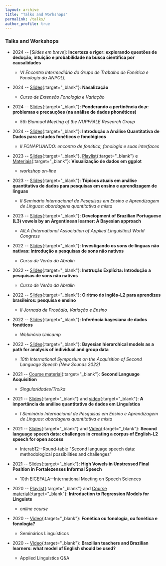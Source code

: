 ```yaml
---
layout: archive
title: "Talks and Workshops"
permalink: /talks/
author_profile: true
---
```


### Talks and Workshops

- 2024 -- [*Slides em breve*]: **Incerteza e rigor: explorando questões de dedução, intuição e probabilidade na busca científica por causalidades**
  - *VI Encontro Intermediário do Grupo de Trabalho de Fonética e Fonologia da ANPOLL*
- 2024 -- [Slides](/files/nasalizacao.pdf){:target="_blank"}: **Nasalização**
  - *Curso de Extensão Fonologia e Variação*
- 2024 -- [Slides](/files/NUPFFALE2024/NUPFFALE-slides/NUPFFALE-slides.html){:target="_blank"}: **Ponderando a pertinência do *p*: problemas e precauções (na análise de dados **ph**onéticos)**
  - *5th Biannual Meeting of the NUPFFALE Research Group*
- 2024 -- [Slides](/files/UFSC2024/UFSC-slides/curso-stats-UFSC.html){:target="_blank"}: **Introdução a Análise Quantitativa de Dados para estudos fonéticos e fonológicos** 
  - *II FONAPLIANDO: encontro de fonética, fonologia e suas interfaces*

- 2023 -- [Slides](https://guilhermegarcia.github.io/ggplot2023/){:target="_blank"}, [Playlist](https://www.youtube.com/playlist?list=PL3Qku9eEGkK0FgvP3_Z0worKF-07KVcaq){:target="_blank"} e [Materiais](https://gdgarcia.ca/ggplot){:target="_blank"}: **Visualização de dados em ggplot** 
  - *workshop on-line*
- 2023 -- [Slides](/files/2023-sem-ens-aprend-lgs-quant.pdf){:target="_blank"}: **Tópicos atuais em análise quantitativa de dados para pesquisas em ensino e aprendizagem de línguas**
  - *II Seminário Internacional de Pesquisas em Ensino e Aprendizagem de Línguas: abordagens quantitativa e mista*
- 2023 -- [Slides](/files/2023-AILA.pdf){:target="_blank"}: **Development of Brazilian Portuguese (L3) vowels by an Argentinean learner: A Bayesian approach**
  - *AILA (International Association of Applied Linguistics) World Congress*

- 2022 -- [Slides](/files/2022-Abralin-cap-1.pdf){:target="_blank"}: **Investigando os sons de línguas não nativas: Introdução a pesquisas de sons não nativos** 
  - *Curso de Verão da Abralin*
- 2022 -- [Slides](/files/2022-Abralin-InstrExpl.pdf){:target="_blank"}: **Instrução Explícita: Introdução a pesquisas de sons não nativos**
  - *Curso de Verão da Abralin*
- 2022 -- [Slides](/files/2022-prosVarEnsino.pdf){:target="_blank"}: **O ritmo do inglês-L2 para aprendizes brasileiros: pesquisa e ensino**
  - *II Jornada de Prosódia, Variação e Ensino*
- 2022 -- [Slides](/files/2022-webinarioBayes.pdf){:target="_blank"}: **Inferência bayesiana de dados fonéticos**
  - *Webinário Unicamp*
- 2022 -- [Slides](/files/2021-sem-ens-aprend-lgs-quant.pdf){:target="_blank"}: **Bayesian hierarchical models as a path for analysis of individual and group data**
  - *10th International Symposium on the Acquisition of Second Language Speech (New Sounds 2022)*

- 2021 -- [Course material](https://www.dropbox.com/sh/d7a9yi49tvp3uiz/AABnkn5v-cGKuHpIxStSZngza?dl=0){:target="_blank"}: **Second Language Acquisition** 
  - *Singularidades/Troika*
- 2021 -- [Slides](/files/2021-sem-ens-aprend-lgs-quant.pdf){:target="_blank"} and [video](https://www.youtube.com/watch?v=feY5lCPYsYM){:target="_blank"}: **A importância da análise quantitativa de dados em Linguística**
  - *I Seminário Internacional de Pesquisas em Ensino e Aprendizagem de Línguas: abordagens quantitativa e mista*
- 2021 -- [Slides](https://ronaldolimajr.github.io/files/2021_interab_roundTable.pdf){:target="_blank"} and [Video](https://www.youtube.com/watch?v=-K4GGSkHsXo){:target="_blank"}: **Second language speech data: challenges in creating a corpus of English-L2 speech for open access**
  - Interab12--Round-table "Second language speech data: methodological possibilities and challenges"
- 2021 -- [Slides](https://ronaldolimajr.github.io/files/vowelsInFortaleza.pdf){:target="_blank"}: **High Vowels in Unstressed Final Position in Fortalezenses Informal Speech**
  - 10th EICEFALA--International Meeting on Speech Sciences

- 2020 -- [Playlist](https://www.youtube.com/playlist?list=PL3Qku9eEGkK1TF274nuIva85i4RaeIvOw){:target="_blank"} and [Course material](https://www.dropbox.com/sh/h6w3qmoygq9hirf/AADxyv5YgrEO_0JJJaH4ZRhEa?dl=0){:target="_blank"}: **Introduction to Regression Models for Linguists** 
  -  *online course*
- 2020 -- [Video](https://www.youtube.com/watch?v=-DJfiCY8hx8){:target="_blank"}: **Fonética ou fonologia, ou fonética e fonologia?**
  -  Seminários Linguísticos
- 2020 -- [Video](https://www.youtube.com/watch?v=PAdDPtB0xsc){:target="_blank"}: **Brazilian teachers and Brazilian learners: what model of English should be used?**
  - Applied Linguistics Q&A






<!--
{% if site.talkmap_link == true %}

<p style="text-decoration:underline;"><a href="/talkmap.html">See a map of all the places I've given a talk!</a></p>

{% endif %}

{% for post in site.talks reversed %}
  {% include archive-single-talk.html %}
{% endfor %}
-->